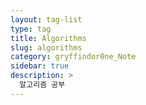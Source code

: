 ```yaml
---
layout: tag-list
type: tag
title: Algorithms
slug: algorithms
category: gryffindor0ne_Note
sidebar: true
description: >
  알고리즘 공부
---
```

